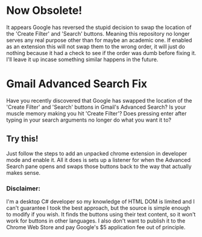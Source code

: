 <h1>Now Obsolete!</h1>
It appears Google has reversed the stupid decision to swap the location of the 'Create Filter' and 'Search' buttons. Meaning this repository no longer serves any real purpose other than for maybe an academic one. If enabled as an extension this will not swap them to the wrong order, it will just do nothing because it had a check to see if the order was dumb before fixing it. I'll leave it up incase something similar happens in the future.
<h1>Gmail Advanced Search Fix</h1>
Have you recently discovered that Google has swapped the location of the 'Create Filter' and 'Search' buttons in Gmail's Advanced Search? Is your muscle memory making you hit 'Create Filter'? Does pressing enter after typing in your search arguments no longer do what you want it to?
<h2>Try this!</h2>
Just follow the steps to add an unpacked chrome extension in developer mode and enable it. All it does is sets up a listener for when the Advanced Search pane opens and swaps those buttons back to the way that actually makes sense.
<h3>Disclaimer:</h3>
I'm a desktop C# developer so my knowledge of HTML DOM is limited and I can't guarantee I took the best approach, but the source is simple enough to modify if you wish. It finds the buttons using their text content, so it won't work for buttons in other languages. I also don't want to publish it to the Chrome Web Store and pay Google's $5 application fee out of principle.

